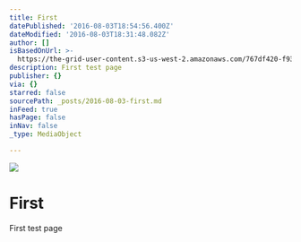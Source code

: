 ```yaml
---
title: First
datePublished: '2016-08-03T18:54:56.400Z'
dateModified: '2016-08-03T18:31:48.082Z'
author: []
isBasedOnUrl: >-
  https://the-grid-user-content.s3-us-west-2.amazonaws.com/767df420-f939-4470-9770-623c6a75cf0d.jpg
description: First test page
publisher: {}
via: {}
starred: false
sourcePath: _posts/2016-08-03-first.md
inFeed: true
hasPage: false
inNav: false
_type: MediaObject

---
```

![](https://the-grid-user-content.s3-us-west-2.amazonaws.com/767df420-f939-4470-9770-623c6a75cf0d.jpg)

# First

First test page